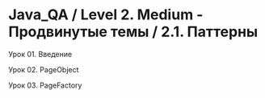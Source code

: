 # Java_QA / Level 2. Medium - Продвинутые темы / 2.1. Паттерны

Урок 01. Введение

Урок 02. PageObject

Урок 03. PageFactory
